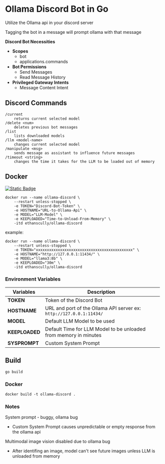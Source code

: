 # Ollama Discord Bot in Go
Utilize the Ollama api in your discord server

Tagging the bot in a message will prompt ollama with that message

**Discord Bot Necessities**
- **Scopes**
    * bot
    * applications.commands
- **Bot Permissions**
    * Send Messages
    * Read Message History
- **Privileged Gateway Intents**
    * Message Content Intent
## Discord Commands
```
/current
    returns current selected model
/delete <num>
    deletes previous bot messages
/list
    lists downloaded models
/llm <model-name>
    changes current selected model
/manipulate <msg>
    sends message as assistant to influence future messages
/timeout <string>
    changes the time it takes for the LLM to be loaded out of memory
```
## Docker
[![Static Badge](https://img.shields.io/badge/Docker-161B22?style=for-the-badge&logo=docker)](https://hub.docker.com/r/ethanscully/ollama-discord)

```Shell
docker run --name ollama-discord \
    --restart unless-stopped \
    -e TOKEN="Discord-Bot-Token" \
    -e HOSTNAME="URL-to-Ollama-Api" \
    -e MODEL="LLM-Model" \
    -e KEEPLOADED="Time-to-Unload-From-Memory" \
    -itd ethanscully/ollama-discord
```
example:
```Shell
docker run --name ollama-discord \
    --restart unless-stopped \
    -e TOKEN="xxxxxxxxxxxxxxxxxxxxxxxxxxxxxxxxxxxxxxxxxxxx" \
    -e HOSTNAME="http://127.0.0.1:11434/" \
    -e MODEL="llama3:8b" \
    -e KEEPLOADED="30m" \
    -itd ethanscully/ollama-discord
```
### Environment Variables
|Variables|Description|
|-|-|
|**TOKEN**|Token of the Discord Bot|
|**HOSTNAME**|URL and port of the Ollama API server ex: `http://127.0.0.1:11434/`|
|**MODEL**|Default LLM Model to be used|
|**KEEPLOADED**|Default Time for LLM Model to be unloaded from memory in minutes|
|**SYSPROMPT**|Custom System Prompt
## Build
```Shell
go build
```
### Docker
```Shell
docker build -t ollama-discord .
```
### Notes

System prompt - buggy, ollama bug
- Custom System Prompt causes unpredictable or empty response from the ollama api

Multimodal image vision disabled due to ollama bug
- After identifing an image, model can't see future images unless LLM is unloaded from memory
